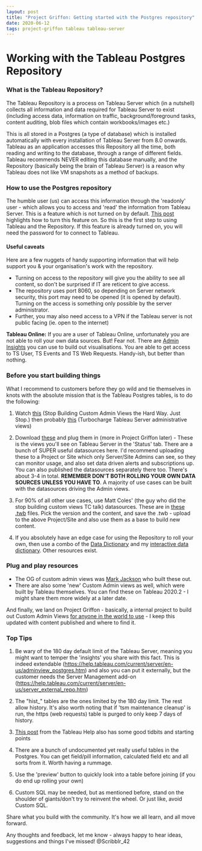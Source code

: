 ```yaml
---
layout: post
title: "Project Griffon: Getting started with the Postgres repository"
date: 2020-06-12
tags: project-griffon tableau tableau-server
---
```


# Working with the Tableau Postgres Repository

### What is the Tableau Repository?

The Tableau Repository is a process on Tableau Server which (in a nutshell) collects all information and data required for Tableau Server to exist (including access data, information on traffic, background/foreground tasks, content auditing, blob files which contain workbooks/images etc.)

This is all stored in a Postgres (a type of database) which is installed automatically with every installation of Tableau Server from 8.0 onwards. Tableau as an application accesses this Repository all the time, both reading and writing to the database, through a range of different fields. Tableau recommends NEVER editing this database manually, and the Repository (basically being the brain of Tableau Server) is a reason why Tableau does not like VM snapshots as a method of backups.


### How to use the Postgres repository

The humble user (us) can access this information through the 'readonly' user - which allows you to access and 'read' the information from Tableau Server. This is a feature which is not turned on by default. [This post](https://help.tableau.com/current/server/en-us/perf_collect_server_repo.htm) highlights how to turn this feature on. So this is the first step to using Tableau and the Repository. If this feature is already turned on, you will need the password for to connect to Tableau.

#### Useful caveats
Here are a few nuggets of handy supporting information that will help support you & your organisation's work with the repository.
- Turning on access to the repository will give you the ability to see all content, so don't be surprised if IT are reticent to give access.
- The repository uses port 8060, so depending on Server network security, this port may need to be opened (it is opened by default). Turning on the access is something only possible by the server administrator. 
- Further, you may also need access to a VPN if the Tableau server is not public facing (ie. open to the internet)

**Tableau Online:**
If you are a user of Tableau Online, unfortunately you are not able to roll your own data sources. But! Fear not. 
There are [Admin Insights](https://help.tableau.com/current/online/en-us/adminview_insights_manage.htm) you can use to build out visualisations. You are able to get access to TS User, TS Events and TS Web Requests. Handy-ish, but better than nothing.


### Before you start building things

What I recommend to customers before they go wild and tie themselves in knots with the absolute mission that is the Tableau Postgres tables, is to do the following:

1. Watch [this](https://www.youtube.com/watch?v=ZJIu89QzTy0) (Stop Building Custom Admin Views the Hard Way. Just Stop.) then probably [this](https://www.youtube.com/watch?v=zSZI4ipqT_k) (Turbocharge Tableau Server administrative views)

2. Download [these](https://www.theinformationlab.co.uk/2019/03/14/project-griffon-admin-views-from-tableau-server/) and plug them in (more in Project Griffon later) - These is the views you'll see on Tableau Server in the 'Status' tab. There are a bunch of SUPER useful datasources here. I'd recommend uploading these to a Project or Site which only Server/Site Admins can see, so they can monitor usage, and also set data driven alerts and subscriptions up. You can also published the datasources separately there too. There's about 3-4 in total. **REMEMBER DON'T BOTH ROLLING YOUR OWN DATA SOURCES UNLESS YOU HAVE TO**. A majority of use cases can be built with the datasources driving the Admin views.

3. For 90% of all other use cases, use Matt Coles' (the guy who did the stop building custom views TC talk) datasources. These are in [these .twb](https://github.com/tableau/community-tableau-server-insights) files. Pick the version and the content, and save the .twb - upload to the above Project/Site and also use them as a base to build new content.

4. If you absolutely have an edge case for using the Repository to roll your own, then use a combo of the [Data Dictionary](https://github.com/tableau/tableau-data-dictionary) and my [interactive data dictionary](https://public.tableau.com/profile/scribblr.42#!/vizhome/PostgresDirectory/PostgresChangesDirectory). Other resources exist.


### Plug and play resources

- The OG of custom admin views was [Mark Jackson](https://ugamarkj.blogspot.com/2014/08/custom-tableau-server-admin-views.html) who built these out.
- There are also some 'new' Custom Admin views as well, which were built by Tableau themselves. You can find these on Tableau 2020.2 - I might share them more widely at a later date.

And finally, we land on Project Griffon - basically, a internal project to build out Custom Admin Views [for anyone in the world to use](https://community.tableau.com/docs/DOC-22175) - I keep this updated with content published and where to find it.


### Top Tips

1. Be wary of the 180 day default limit of the Tableau Server, meaning you might want to temper the 'insights' you share with this fact. This is indeed extendable (https://help.tableau.com/current/server/en-us/adminview_postgres.htm) and also you can put it externally, but the customer needs the Server Management add-on (https://help.tableau.com/current/server/en-us/server_external_repo.htm)

2. The "hist_" tables are the ones limited by the 180 day limit. The rest allow history. It's also worth noting that if 'tsm maintenance cleanup' is run, the https (web requests) table is purged to only keep 7 days of history.

3. [This post](https://help.tableau.com/current/server/en-us/adminview_postgres.htm) from the Tableau Help also has some good tidbits and starting points

4. There are a bunch of undocumented yet really useful tables in the Postgres. You can get field/pill information, calculated field etc and all sorts from it. Worth having a rummage.

5. Use the 'preview' button to quickly look into a table before joining (if you do end up rolling your own)

6. Custom SQL may be needed, but as mentioned before, stand on the shoulder of giants/don't try to reinvent the wheel. Or just like, avoid Custom SQL.


Share what you build with the community. It's how we all learn, and all move forward.

Any thoughts and feedback, let me know - always happy to hear ideas, suggestions and things I've missed! @Scribblr_42
